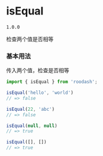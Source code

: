 # isEqual

`1.0.0`

检查两个值是否相等


### 基本用法
传入两个值，检查是否相等

```typescript
import { isEqual } from 'roodash';

isEqual('hello', 'world')
// => false

isEqual(22, 'abc')
// => false

isEqual(null, null) 
// => true

isEqual([], [])     
// => true
```